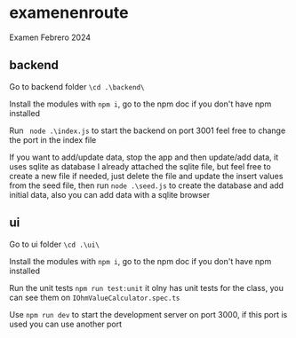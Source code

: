 # examenenroute
Examen Febrero 2024

## backend

Go to backend folder 
`\cd .\backend\`

Install the modules with `npm i`, go to the npm doc if you don't have npm installed

Run ` node .\index.js` to start the backend on port 3001 feel free to change the port in the index file

If you want to add/update data, stop the app and then update/add data, it uses sqlite as database I already attached the sqlite file, but feel free to create a new file if needed, just delete the file and update the insert values from the seed file, then run `node .\seed.js` to create the database and add initial data, also you can add data with a sqlite browser

## ui

Go to ui folder 
`\cd .\ui\`

Install the modules with `npm i`, go to the npm doc if you don't have npm installed 

Run the unit tests `npm run test:unit` it olny has unit tests for the class, you can see them on `IOhmValueCalculator.spec.ts`

Use `npm run dev` to start the development server on port 3000, if this port is used you can use another port